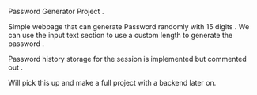 Password Generator Project .

Simple webpage that can generate Password randomly with 15 digits . We can use the input text section to use a custom length to generate the password .

Password history storage for the session is implemented but commented out .

Will pick this up and make a full project with a backend later on. 